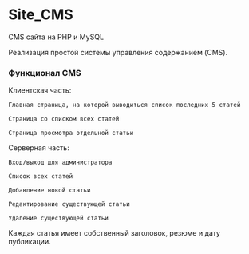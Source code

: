 # Site_CMS
 CMS сайта на PHP и MySQL

Реализация простой системы управления содержанием (CMS).

### Функционал CMS

Клиентская часть:

    Главная страница, на которой выводиться список последних 5 статей
    
    Страница со списком всех статей
    
    Страница просмотра отдельной статьи

Серверная часть:

    Вход/выход для администратора
    
    Список всех статей
    
    Добавление новой статьи
    
    Редактирование существующей статьи
    
    Удаление существующей статьи

Каждая статья имеет собственный заголовок, резюме и дату публикации.
